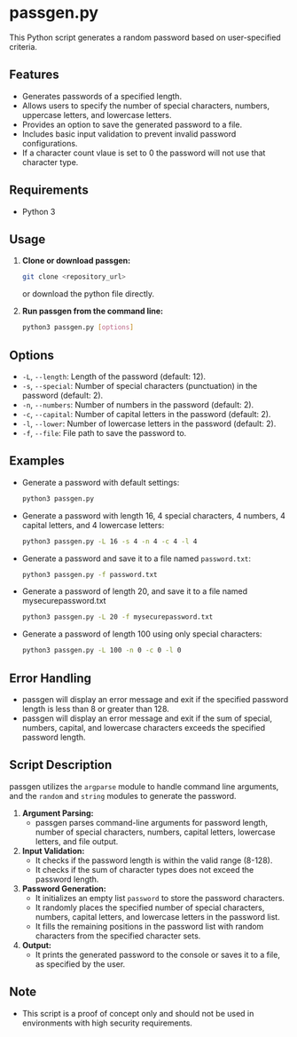 # passgen.py

This Python script generates a random password based on user-specified criteria.

## Features

- Generates passwords of a specified length.
- Allows users to specify the number of special characters, numbers, uppercase letters, and lowercase letters.
- Provides an option to save the generated password to a file.
- Includes basic input validation to prevent invalid password configurations.
- If a character count vlaue is set to 0 the password will not use that character type.

## Requirements

- Python 3

## Usage

1. **Clone or download passgen:**

    ```bash
    git clone <repository_url>
    ```

    or download the python file directly.

2. **Run passgen from the command line:**

    ```bash
    python3 passgen.py [options]
    ```

## Options

- `-L`, `--length`: Length of the password (default: 12).
- `-s`, `--special`: Number of special characters (punctuation) in the password (default: 2).
- `-n`, `--numbers`: Number of numbers in the password (default: 2).
- `-c`, `--capital`: Number of capital letters in the password (default: 2).
- `-l`, `--lower`: Number of lowercase letters in the password (default: 2).
- `-f`, `--file`: File path to save the password to.

## Examples

- Generate a password with default settings:

    ```bash
    python3 passgen.py
    ```

- Generate a password with length 16, 4 special characters, 4 numbers, 4 capital letters, and 4 lowercase letters:

    ```bash
    python3 passgen.py -L 16 -s 4 -n 4 -c 4 -l 4
    ```

- Generate a password and save it to a file named `password.txt`:

    ```bash
    python3 passgen.py -f password.txt
    ```

- Generate a password of length 20, and save it to a file named mysecurepassword.txt

    ```bash
    python3 passgen.py -L 20 -f mysecurepassword.txt
    ```

- Generate a password of length 100 using only special characters:

    ```bash
    python3 passgen.py -L 100 -n 0 -c 0 -l 0    
    ```

## Error Handling

- passgen will display an error message and exit if the specified password length is less than 8 or greater than 128.
- passgen will display an error message and exit if the sum of special, numbers, capital, and lowercase characters exceeds the specified password length.

## Script Description

passgen utilizes the `argparse` module to handle command line arguments, and the `random` and `string` modules to generate the password.

1. **Argument Parsing:**
    - passgen parses command-line arguments for password length, number of special characters, numbers, capital letters, lowercase letters, and file output.
2. **Input Validation:**
    - It checks if the password length is within the valid range (8-128).
    - It checks if the sum of character types does not exceed the password length.
3. **Password Generation:**
    - It initializes an empty list `password` to store the password characters.
    - It randomly places the specified number of special characters, numbers, capital letters, and lowercase letters in the password list.
    - It fills the remaining positions in the password list with random characters from the specified character sets.
4. **Output:**
    - It prints the generated password to the console or saves it to a file, as specified by the user.

## Note

- This script is a proof of concept only and should not be used in environments with high security requirements.
